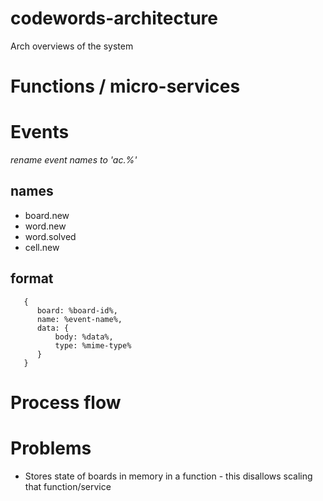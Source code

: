 # codewords-architecture
Arch overviews of the system

# Functions / micro-services

# Events

_rename event names to 'ac.%'_

## names
* board.new
* word.new
* word.solved
* cell.new

## format
  
```
   {
      board: %board-id%,
      name: %event-name%,
      data: {
          body: %data%,
          type: %mime-type%
      }
   }
```

# Process flow


# Problems

* Stores state of boards in memory in a function - this disallows scaling that function/service

